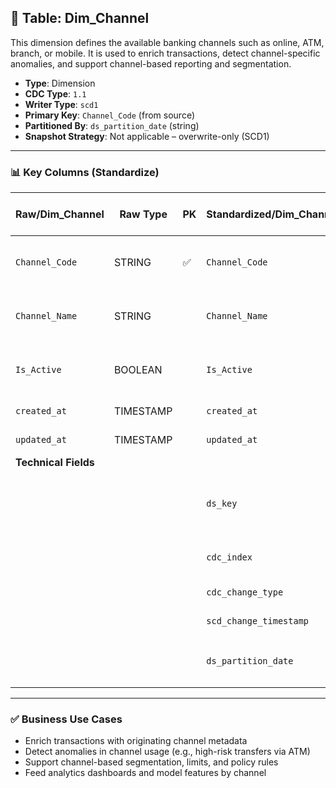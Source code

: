 ## 📜 Table: Dim_Channel

This dimension defines the available banking channels such as online, ATM, branch, or mobile. It is used to enrich transactions, detect channel-specific anomalies, and support channel-based reporting and segmentation.

- **Type**: Dimension  
- **CDC Type**: `1.1`  
- **Writer Type**: `scd1`  
- **Primary Key**: `Channel_Code` (from source)  
- **Partitioned By**: `ds_partition_date` (string)  
- **Snapshot Strategy**: Not applicable – overwrite-only (SCD1)

---

### 📊 Key Columns (Standardize)

| Raw/Dim_Channel | Raw Type  | PK  | Standardized/Dim_Channel | Standardized Type | Description                                     | Value of Technical Field       | Note                    |
|------------------|-----------|-----|----------------------------|--------------------|-------------------------------------------------|-------------------------------|-------------------------|
| `Channel_Code`    | STRING    | ✅  | `Channel_Code`            | STRING             | Unique code for the banking channel             |                               | Natural key from source |
| `Channel_Name`    | STRING    |     | `Channel_Name`            | STRING             | Human-readable channel label                    |                               |                         |
| `Is_Active`       | BOOLEAN   |     | `Is_Active`               | BOOLEAN            | Whether this channel is currently in use        |                               | Default = TRUE          |
| `created_at`      | TIMESTAMP |     | `created_at`              | TIMESTAMP          | First seen in source                            | From source                   |                         |
| `updated_at`      | TIMESTAMP |     | `updated_at`              | TIMESTAMP          | Last update in source                           | From source                   |                         |
| **Technical Fields** |       |     |                            |                    |                                                 |                               |                         |
|                   |           |     | `ds_key`                  | STRING             | Surrogate primary key in standardized zone      | `Channel_Code`                | Required in DWH         |
|                   |           |     | `cdc_index`               | INT                | CDC flag (always 1 for SCD1)                    | `1`                          |                         |
|                   |           |     | `cdc_change_type`         | STRING             | CDC event type                                  | `'cdc_insert'`               | Insert-only             |
|                   |           |     | `scd_change_timestamp`    | TIMESTAMP          | Processing timestamp                            | `updated_at` or job time     |                         |
|                   |           |     | `ds_partition_date`       | STRING             | Partition column in format `yyyy-MM-dd`         | Job run date                 | Required                |

---

### ✅ Business Use Cases

- Enrich transactions with originating channel metadata  
- Detect anomalies in channel usage (e.g., high-risk transfers via ATM)  
- Support channel-based segmentation, limits, and policy rules  
- Feed analytics dashboards and model features by channel  
